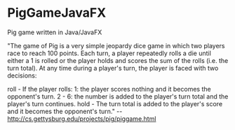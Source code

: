# PigGameJavaFX
Pig game written in Java/JavaFX

"The game of Pig is a very simple jeopardy dice game in which two players race to reach 100 points.
Each turn, a player repeatedly rolls a die until either a 1 is rolled or the player holds and scores the sum of the rolls (i.e. the turn total).
At any time during a player's turn, the player is faced with two decisions:

roll - If the player rolls:
1: the player scores nothing and it becomes the opponent's turn.
2 - 6: the number is added to the player's turn total and the player's turn continues.
hold - The turn total is added to the player's score and it becomes the opponent's turn." --http://cs.gettysburg.edu/projects/pig/piggame.html
